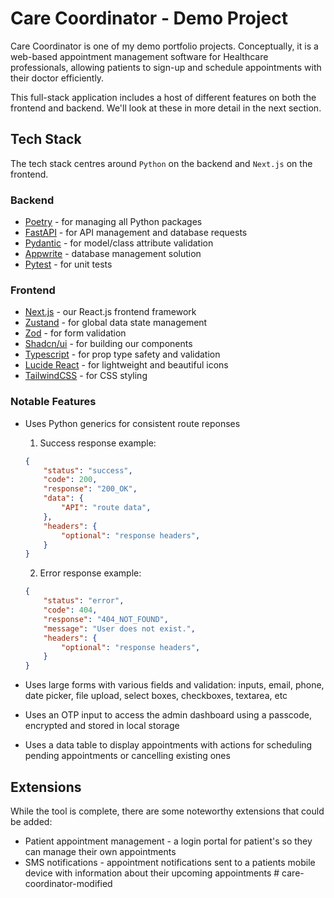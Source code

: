 # Care Coordinator - Demo Project

Care Coordinator is one of my demo portfolio projects. Conceptually, it is a web-based appointment management software for Healthcare professionals, allowing patients to sign-up and schedule appointments with their doctor efficiently.

This full-stack application includes a host of different features on both the frontend and backend. We'll look at these in more detail in the next section.

## Tech Stack

The tech stack centres around `Python` on the backend and `Next.js` on the frontend.

### Backend

- [Poetry](https://python-poetry.org/) - for managing all Python packages
- [FastAPI](https://fastapi.tiangolo.com/) - for API management and database requests
- [Pydantic](https://docs.pydantic.dev/latest/) - for model/class attribute validation
- [Appwrite](https://appwrite.io/) - database management solution
- [Pytest](https://docs.pytest.org/en/8.2.x/) - for unit tests

### Frontend

- [Next.js](https://nextjs.org/) - our React.js frontend framework
- [Zustand](https://docs.pmnd.rs/zustand/getting-started/introduction) - for global data state management
- [Zod](https://zod.dev/) - for form validation
- [Shadcn/ui](https://ui.shadcn.com/) - for building our components
- [Typescript](https://www.typescriptlang.org/) - for prop type safety and validation
- [Lucide React](https://lucide.dev/) - for lightweight and beautiful icons
- [TailwindCSS](https://tailwindcss.com/) - for CSS styling
  
### Notable Features

- Uses Python generics for consistent route reponses

    1. Success response example:
    ```json
    {
        "status": "success",
        "code": 200,
        "response": "200_OK",
        "data": {
            "API": "route data",
        },
        "headers": {
            "optional": "response headers",
        }
    }
    ```

    2. Error response example:
    ```json
    {
        "status": "error",
        "code": 404,
        "response": "404_NOT_FOUND",
        "message": "User does not exist.",
        "headers": {
            "optional": "response headers",
        }
    }
    ```

- Uses large forms with various fields and validation: inputs, email, phone, date picker, file upload, select boxes, checkboxes, textarea, etc
- Uses an OTP input to access the admin dashboard using a passcode, encrypted and stored in local storage
- Uses a data table to display appointments with actions for scheduling pending appointments or cancelling existing ones

## Extensions

While the tool is complete, there are some noteworthy extensions that could be added:

- Patient appointment management - a login portal for patient's so they can manage their own appointments
- SMS notifications - appointment notifications sent to a patients mobile device with information about their upcoming appointments
#   c a r e - c o o r d i n a t o r - m o d i f i e d  
 
